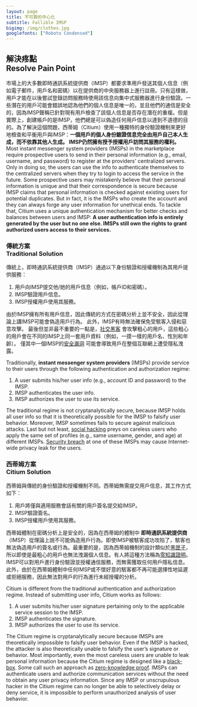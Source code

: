```yaml
---
layout: page
title: 不可靠的中心化
subtitle: Fallible IMSP
bigimg: /img/clothes.jpg
googlefonts: ["Roboto Condensed"]
---
```


## 解決疼點<br>Resolve Pain Point

市場上的大多數即時通訊系統提供商（IMSP）都要求準用戶發送其個人信息（例如電子郵件，用戶名和密碼）以在提供商的中央服務器上進行註冊。只有這樣做，用戶才能在以後嘗試登錄訪問服務時使用該信息向集中式服務器進行身份驗證。一些潛在的用戶可能會錯誤地認為他們的個人信息是唯一的，並且他們的通信是安全的，因為IMSP聲稱已針對現有用戶檢查了該個人信息是否存在潛在的重複。但是實際上，創建帳戶的是IMSP，他們總是可以偽造任何用戶信息以達到不道德的目的。為了解決這個問題，西蒂姆（Citium）使用一種獨特的身份驗證機制來更好地檢查和平衡用戶與IMSP：**一個用戶的個人身份驗證信息完全由用戶自己本人生成，而不依靠其他人生成。 IMSP仍然擁有授予授權用戶訪問其服務的權利。**
<br>
Most instant messenger system providers (IMSPs) in the marketplace require prospective users to send in their personal information (e.g., email, username, and password) to register at the providers' centralized servers. Only in doing so, the users can use the info to authenticate themselves to the centralized servers when they try to login to access the service in the future. Some prospective users may mistakenly believe that their personal information is unique and that their correspondence is secure because IMSP claims that personal information is checked against existing users for potential duplicates. But in fact, it is the IMSPs who create the account and they can always forge any user information for unethical ends. To tackle that, Citium uses a unique authentication mechanism for better checks and balances between users and IMSP: **A user authentication info is entirely generated by the user but no one else. IMSPs still own the rights to grant authorized users access to their services.**

### 傳統方案<br>Traditional Solution
傳統上，即時通訊系統提供商（IMSP）通過以下身份驗證和授權機制為其用戶提供服務：

1. 用戶向IMSP提交他/她的用戶信息（例如，帳戶ID和密碼）。
2. IMSP驗證用戶信息。
3. IMSP授權用戶使用其服務。

由於IMSP擁有所有用戶信息，因此傳統的方式在密碼分析上並不安全，因此從理論上講IMSP可能會偽造用戶行為。 此外，IMSP有時無法確保免受駭客入侵和惡意攻擊。 最後但並非最不重要的一點是，[社交黑客](https://en.wikipedia.org/wiki/Social_hacking) 會攻擊粗心的用戶，這些粗心的用戶會在不同的IMSP上同一套用戶資料（例如，一摸一樣的用戶名、性別和年齡）。 僅其中一個IMSP的[安全漏洞](https://en.wikipedia.org/wiki/List_of_data_breaches) 可能會導致用戶在整個互聯網上遭受隱私洩露。

Traditionally, **instant messenger system providers** (IMSPs) provide service to their users through the following authentication and authorization regime:

1. A user submits his/her user info (e.g., account ID and password) to the IMSP.
2. IMSP authenticates the user info.
3. IMSP authorizes the user to use its service.

The traditional regime is not cryptanalytically secure, because IMSP holds all user info so that it is theoretically possible for the IMSP to falsify user behavior. Moreover, IMSP sometimes fails to secure against malicious attacks. Last but not least, [social hacking](https://en.wikipedia.org/wiki/Social_hacking) preys on careless users who apply the same set of profiles (e.g., same username, gender, and age) at different IMSPs. [Security breach](https://en.wikipedia.org/wiki/List_of_data_breaches) at one of these IMSPs may cause Internet-wide privacy leak for the users.

### 西蒂姆方案<br>Citium Solution
西蒂姆與傳統的身份驗證和授權機制不同。西蒂姆無需提交用戶信息，其工作方式如下：

1. 用戶將僅與適用服務會話有關的用戶簽名提交給IMSP。
2. IMSP驗證簽名。
3. IMSP授權用戶使用其服務。

西蒂姆體制在密碼分析上是安全的，因為在西蒂姆的體制中 **即時通訊系統提供商**（IMSP）從理論上說不可能偽造用戶行為。即使IMSP被駭客成功攻陷了，駭客也無法偽造用戶的簽名或行為。最重要的是，因為西蒂姆機制的設計類似於[黑匣子](https://en.wikipedia.org/wiki/Black_box)，所以即使是最粗心的用戶也無法洩漏個人信息。有人將這種方法稱為[零知識證明](https://en.wikipedia.org/wiki/Zero-knowledge_proof)。 IMSP可以對用戶進行身份驗證並授權通信服務，而無需獲取任何用戶隱私信息。此外，由於在西蒂姆體制中任何IMSP或不懷好意的駭客都不再可能選擇性地延遲或拒絕服務，因此無法對用戶的行為進行未經授權的分析。

Citium is different from the traditional authentication and authorization regime. Instead of submitting user info, Citium works as follows:

1. A user submits his/her user signature pertaining only to the applicable service session to the IMSP.
2. IMSP authenticates the signature.
3. IMSP authorizes the user to use its service.

The Citium regime is cryptanalytically secure because IMSPs are theoretically impossible to falsify user behavior. Even if the IMSP is hacked, the attacker is also theoretically unable to falsify the user’s signature or behavior. Most importantly, even the most careless users are unable to leak personal information because the Citium regime is designed like a [black-box](https://en.wikipedia.org/wiki/Black_box). Some call such an approach as [zero-knowledge proof](https://en.wikipedia.org/wiki/Zero-knowledge_proof). IMSPs can authenticate users and authorize communication services without the need to obtain any user privacy information. Since any IMSP or unscrupulous hacker in the Citium regime can no longer be able to selectively delay or deny service, it is impossible to perform unauthorized analysis of user behavior.
